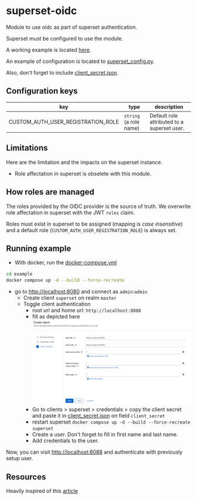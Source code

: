 # superset-oidc

Module to use oidc as part of superset authentication.

Superset must be configured to use the module. 

A working example is located [here](./example/).

An example of configuration is located to [superset_config.py](./example/build/superset/superset_config.py).

Also, don't forget to include [client_secret.json](./example/build/superset/client_secret.json).

## Configuration keys

| key                                | type                   | description                                 |
| ---------------------------------- | ---------------------- | ------------------------------------------- |
| CUSTOM_AUTH_USER_REGISTRATION_ROLE | `string` (a role name) | Default role attributed to a superset user. |

## Limitations

Here are the limitation and the impacts on the superset instance.

- Role affectation in superset is obselete with this module.

## How roles are managed

The roles provided by the OIDC provider is the source of truth. We overwrite role affectation in superset with the JWT `roles` claim.

Roles must exist in superset to be assigned (mapping is *case insensitive*) and a default role (`CUSTOM_AUTH_USER_REGISTRATION_ROLE`) is always set.

## Running example

- With docker, run the [docker-compose.yml](./example/docker-compose.yml)

```bash
cd example
docker compose up -d --build --force-recreate
```

- go to [http://localhost:8080](http://localhost:8080) and connect as `admin`:`admin`
  - Create client `superset` on realm `master`
  - Toggle client authentication
    - root url and home url: `http://localhost:8088`
    - fill as depicted here
      ![configuration client superset](./example/configuration_client_superset.png)
    - Go to clients > superset > credentials > copy the client secret and paste it in [client_secret.json](./example/build/superset/client_secret.json) on field `client_secret`
    - restart superset `docker compose up -d --build --force-recreate superset`
    - Create a user. Don't forget to fill in first name and last name.
    - Add credentials to the user.

Now, you can visit [http://localhost:8088](http://localhost:8088) and authenticate with previously setup user.


## Resources

Heavily inspired of this [article](https://blog.devgenius.io/running-superset-with-openidconnect-keycloak-in-docker-9ef1558d1ea3) 
